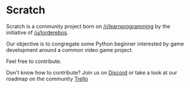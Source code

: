 # Scratch
Scratch is a community project born on [/r/learnprogramming](http://reddit.com/r/learnprogramming) by the initiative of [/u/lorderebos](http://reddit.com/u/lorderebos).

Our objective is to congregate some Python beginner interested by game development around a common video game project.


Feel free to contribute.

Don't know how to contribute? Join us on [Discord](https://discord.gg/2Ev4Ta6) or take a look at our roadmap on the community [Trello](https://trello.com/b/mZO4oHAs/r-game-project-python)
